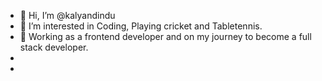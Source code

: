 - 👋 Hi, I’m @kalyandindu
- 👀 I’m interested in Coding, Playing cricket and Tabletennis.
- 🌱 Working as a frontend developer and on my journey to become a full stack developer.
-
-
<!---
kalyandindu/kalyandindu is a ✨ special ✨ repository because its `README.md` (this file) appears on your GitHub profile.
You can click the Preview link to take a look at your changes.
--->
